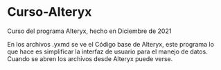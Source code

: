 # Curso-Alteryx
Curso del programa Alteryx, hecho en Diciembre de 2021

En los archivos .yxmd se ve el Código base de Alteryx, este programa lo que hace es simplificar la interfaz de usuario para el manejo de datos.
Cuando se abren los archivos desde Alteryx puede verse.
